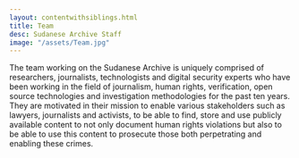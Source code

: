 ```yaml
---
layout: contentwithsiblings.html
title: Team
desc: Sudanese Archive Staff
image: "/assets/Team.jpg"
---
```


The team working on the Sudanese Archive is uniquely comprised of researchers, journalists, technologists and digital security experts who have been working in the field of journalism, human rights, verification, open source technologies and investigation methodologies for the past ten years. They are motivated in their mission to enable various stakeholders such as lawyers, journalists and activists, to be able to find, store and use publicly available content to not only document human rights violations but also to be able to use this content to prosecute those both perpetrating and enabling these crimes.
